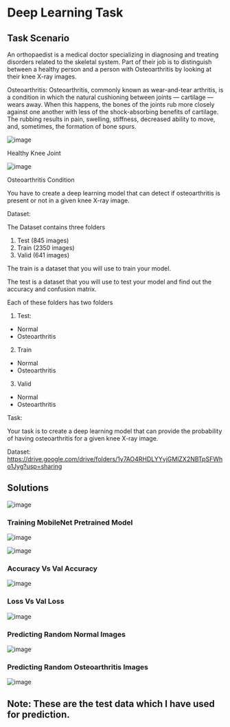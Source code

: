 # Deep Learning Task

## Task Scenario

An orthopaedist is a medical doctor specializing in diagnosing and treating disorders related to the skeletal system. Part of their job is to distinguish between a healthy person and a person with Osteoarthritis by looking at their knee X-ray images.

Osteoarthritis: Osteoarthritis, commonly known as wear-and-tear arthritis, is a condition in which the natural cushioning between joints — cartilage — wears away. When this happens, the bones of the joints rub more closely against one another with less of the shock-absorbing benefits of cartilage. The rubbing results in pain, swelling, stiffness, decreased ability to move, and, sometimes, the formation of bone spurs.

![image](https://user-images.githubusercontent.com/86974424/173244996-dceede66-8006-474a-968e-689239af2036.png)

Healthy Knee Joint

![image](https://user-images.githubusercontent.com/86974424/173245032-8121f1b5-c3ec-455f-95ca-c9e48a274ee2.png)

Osteoarthritis Condition

You have to create a deep learning model that can detect if osteoarthritis is present or not in a given knee X-ray image.

Dataset: 

The Dataset contains three folders 

1. Test (845 images)
2. Train (2350 images)
3. Valid (641 images)

The train is a dataset that you will use to train your model.

The test is a dataset that you will use to test your model and find out the accuracy and confusion matrix.

Each of these folders has two folders 

1. Test:
 - Normal
 - Osteoarthritis
2. Train
 - Normal
 - Osteoarthritis
3. Valid
 - Normal
 - Osteoarthritis

Task:

Your task is to create a deep learning model that can provide the probability of having osteoarthritis for a given knee X-ray image.

Dataset:
https://drive.google.com/drive/folders/1y7AO4RHDLYYvjGMlZX2NBTpSFWho1Jyg?usp=sharing

##
## Solutions

![image](https://user-images.githubusercontent.com/86974424/173246941-820689b8-5934-4a56-a5d8-99561f81d76c.png)

### Training MobileNet Pretrained Model
![image](https://user-images.githubusercontent.com/86974424/173246986-cca1a1bf-231c-4190-ba59-a10910528394.png)

![image](https://user-images.githubusercontent.com/86974424/173247013-bd14c493-036c-4b22-880e-9f6b6c59e469.png)

### Accuracy Vs Val Accuracy
![image](https://user-images.githubusercontent.com/86974424/173247033-6d678bf7-19f9-417f-83fd-6b3dd68b80cd.png)

### Loss Vs Val Loss
![image](https://user-images.githubusercontent.com/86974424/173247059-671e287b-4181-4d9d-adb7-5f3a2bf13a41.png)

### Predicting Random Normal Images
![image](https://user-images.githubusercontent.com/86974424/173247097-47356cbb-5551-476b-b7b6-6438032a6232.png)

### Predicting Random Osteoarthritis Images
![image](https://user-images.githubusercontent.com/86974424/173247119-8775e372-9d32-46d4-927b-9473d1e04489.png)

## Note: These are the test data which I have used for prediction.
